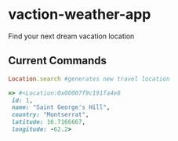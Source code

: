 # vaction-weather-app
Find your next dream vacation location

## Current Commands
```ruby
Location.search #generates new travel location

=> #<Location:0x00007f9c191fa4e8
 id: 1,
 name: "Saint George's Hill",
 country: "Montserrat",
 latitude: 16.7166667,
 longitude: -62.2>
```
